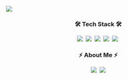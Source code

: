 <img src="https://capsule-render.vercel.app/api?type=waving&color=auto&height=300&section=header&text=Hi%20there,%20👋🏻&fontSize=90" />
<h3 align="center">🛠 Tech Stack 🛠</h3>
<p align="center">
  <img src="https://img.shields.io/badge/Javascript-F7DF1D?style=flat-square&logo=javascript&logoColor=white"/></a>&nbsp
  <img src="https://img.shields.io/badge/Typescript-3178C6?style=flat-square&logo=Typescript&logoColor=white"/></a>&nbsp
  <img src="https://img.shields.io/badge/React-20232a?style=flat-square&logo=React&logoColor=#5bccea"/></a>&nbsp
  <img src="https://img.shields.io/badge/-React--Native-20232a?style=flat-square&logo=React&logoColor=#5bccea"/></a>&nbsp
  <img src="https://img.shields.io/badge/Next-black?style=flat-square&logo=next.js&logoColor=white"/></a>&nbsp
</p>

<h3 align="center"> ⚡️ About Me ⚡️ </h3>
<p align="center">
  <a href="https://velog.io/@hyeone999"><img src="https://img.shields.io/badge/-Tech%20Blog-11B48A?style=flat-square&logo=Vimeo&logoColor=white&link=[https://velog.io/@hustle-dev]https://velog.io/@hyeone999"/></a>&nbsp
  <a href="mailto:rugbysh99@gmail.com"><img src="https://img.shields.io/badge/Gmail-d14836?style=flat-square&logo=Gmail&logoColor=white&link=rugbysh99@gmail.com"/></a>
</p>
